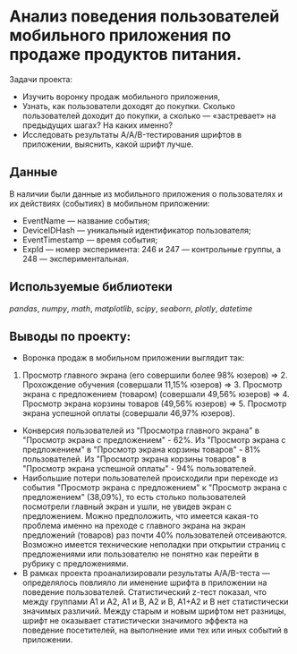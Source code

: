 # Анализ поведения пользователей мобильного приложения по продаже продуктов питания.

Задачи проекта:
- Изучить воронку продаж мобильного приложения,
- Узнать, как пользователи доходят до покупки. Сколько пользователей доходит до покупки, а сколько — «застревает» на предыдущих шагах? На каких именно?
- Исследовать результаты A/A/B-тестирования шрифтов в приложении, выяснить, какой шрифт лучше.

## Данные
В наличии были данные из мобильного приложения о пользователях и их действиях (событиях) в мобильном приложении:

- EventName — название события;
- DeviceIDHash — уникальный идентификатор пользователя;
- EventTimestamp — время события;
- ExpId — номер эксперимента: 246 и 247 — контрольные группы, а 248 — экспериментальная.

## Используемые библиотеки
*pandas*, *numpy*, *math*, *matplotlib*, *scipy*, *seaborn*, *plotly*, *datetime* 

## Выводы по проекту:
- Воронка продаж в мобильном приложении выглядит так:
1. Просмотр главного экрана (его совершили более 98% юзеров) => 2. Прохождение обучения (совершали 11,15% юзеров) => 3. Просмотр экрана с предложением (товаром) (совершали 49,56% юзеров) => 4. Просмотр экрана корзины товаров (49,56% юзеров) => 5. Просмотр экрана успешной оплаты (совершали 46,97% юзеров).
- Конверсия пользователей из "Просмотра главного экрана" в "Просмотр экрана с предложением" - 62%. Из "Просмотр экрана с предложением" в "Просмотр экрана корзины товаров" - 81% пользователей. Из "Просмотр экрана корзины товаров" в "Просмотр экрана успешной оплаты" - 94% пользователей.
- Наибольшие потери пользователей происходили при переходе из события "Просмотр экрана с предложением" к "Просмотр экрана с предложением" (38,09%), то есть столько пользователей посмотрели главный экран и ушли, не увидев экран с предложением. Можно предположить, что имеется какая-то проблема именно на преходе с главного экрана на экран предложений (товаров) раз почти 40% пользователей отсеиваются. Возможно имеется технические неполадки при открытии страниц с предложениями или пользователю не понятно как перейти в рубрику с предложениями.
- В рамках проекта проанализировали результаты A/A/B-теста — определялось повлияло ли именение шрифта в приложении на поведение пользователей. Статистический z-тест показал, что между группами А1 и А2, А1 и В, А2 и В, А1+А2 и В нет статистически значимых различий. Между старым и новым шрифтом нет разницы, шрифт не оказывает статистически значимого эффекта на поведение посетителей, на выполнение ими тех или иных событий в приложении.
